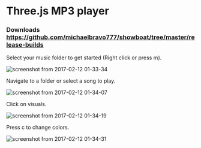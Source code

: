# Three.js MP3 player

### Downloads https://github.com/michaelbravo777/showboat/tree/master/release-builds

Select your music folder to get started (Right click or press m).

![screenshot from 2017-02-12 01-33-34](https://cloud.githubusercontent.com/assets/13419865/23924387/da757b9e-08e0-11e7-98c6-0ac5929083a1.png)

Navigate to a folder or select a song to play.

![screenshot from 2017-02-12 01-34-07](https://cloud.githubusercontent.com/assets/13419865/23924389/df2958e0-08e0-11e7-8f2a-c32e8d6cd47b.png)

Click on visuals.

![screenshot from 2017-02-12 01-34-19](https://cloud.githubusercontent.com/assets/13419865/23924394/e229f2d4-08e0-11e7-8fd2-c15ab9ac35a6.png)

Press c to change colors.

![screenshot from 2017-02-12 01-34-31](https://cloud.githubusercontent.com/assets/13419865/23924398/e5e9f2b6-08e0-11e7-89aa-c7f39ac9dda0.png)
